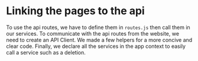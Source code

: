 # Linking the pages to the api

To use the api routes, we have to define them in `routes.js` then call them in our services.
To communicate with the api routes from the website, we need to create an API Client.
We made a few helpers for a more concive and clear code.
Finally, we declare all the services in the app context to easily call a service such as a deletion.
